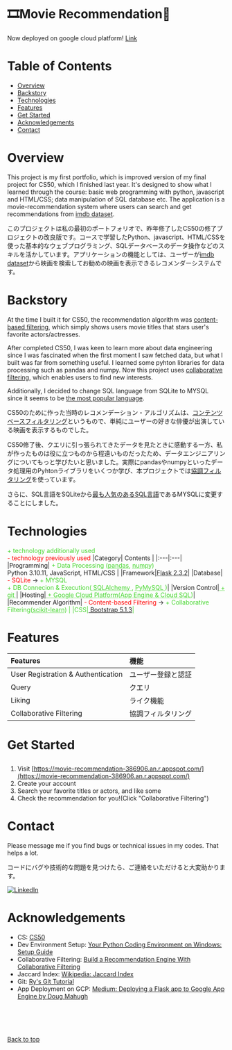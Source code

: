 # 🎞️Movie Recommendation🍿
Now deployed on google cloud platform!
[Link](https://movie-recommendation-386906.an.r.appspot.com/)

# Table of Contents

- [Overview](#overview)
- [Backstory](#backstory)
- [Technologies](#technologies)
- [Features](#features)
- [Get Started](#get_started)
- [Acknowledgements](#acknowledgements)
- [Contact](#contact)

# Overview
This project is my first portfolio, which is improved version of my final project for CS50, which I finished last year. It's designed to show what I learned through the course: basic web programming with python, javascript and HTML/CSS; data manipulation of SQL database etc. The application is a movie-recommendation system where users can search and get recommendations from [imdb dataset](https://www.imdb.com/?ref_=nv_home). 

このプロジェクトは私の最初のポートフォリオで、昨年修了したCS50の修了プロジェクトの改良版です。コースで学習したPython、javascript、HTML/CSSを使った基本的なウェブプログラミング、SQLデータベースのデータ操作などのスキルを活かしています。アプリケーションの機能としては、ユーザーが[imdb dataset](https://www.imdb.com/?ref_=nv_home)から映画を検索してお勧めの映画を表示できるレコメンダーシステムです。

# Backstory
At the time I built it for CS50, the recommendation algorithm was [content-based filtering](https://developers.google.com/machine-learning/recommendation/content-based/basics), which simply shows users movie titles that stars user's favorite actors/actresses. 

After completed CS50, I was keen to learn more about data engineering since I was fascinated when the first moment I saw fetched data, but what I built was far from something useful. I learned some pyhton libraries for data processing such as pandas and numpy. Now this project uses [collaborative filtering](https://en.wikipedia.org/wiki/Collaborative_filtering), which enables users to find new interests.

Additionally, I decided to change SQL language from SQLite to MYSQL since it seems to be [the most popular language](https://www.datacamp.com/blog/sql-server-postgresql-mysql-whats-the-difference-where-do-i-start). 

CS50のために作った当時のレコメンデーション・アルゴリズムは、[コンテンツベースフィルタリング](https://developers.google.com/machine-learning/recommendation/content-based/basics)というもので、単純にユーザーの好きな俳優が出演している映画を表示するものでした。

CS50修了後、クエリに引っ張られてきたデータを見たときに感動する一方、私が作ったものは役に立つものから程遠いものだったため、データエンジニアリングについてもっと学びたいと思いました。実際にpandasやnumpyといったデータ処理用のPyhtonライブラリをいくつか学び、本プロジェクトでは[協調フィルタリング](https://en.wikipedia.org/wiki/Collaborative_filtering)を使っています。

さらに、SQL言語をSQLiteから[最も人気のあるSQL言語](https://www.datacamp.com/blog/sql-server-postgresql-mysql-whats-the-difference-where-do-i-start)であるMYSQLに変更することにしました。

# Technologies
<span style="color:#44D62C"> + technology additionally used </span><br />
<span style="color:red"> - technology previously used </span>
|Category| Contents |
|:---|:---|
|Programming|  <span style="color:#44D62C">+ Data Processing (<a href="https://pandas.pydata.org/" style="color:#44D62C; text-decoration: underline;text-decoration-style: dotted;">pandas</a>, <a href="https://numpy.org/doc/stable/index.html" style="color:#44D62C; text-decoration: underline;text-decoration-style: dotted;">numpy</a>)</span><br />Python 3.10.11, JavaScript, HTML/CSS |
|Framework|<a href="https://flask.palletsprojects.com/en/2.3.x/" style="color:#44D62C text-decoration: underline;text-decoration-style: dotted;">Flask 2.3.2</a>|
|Database|<span style="color:red"> - SQLite </span> -> <span style="color:#44D62C"> + MYSQL </span><br /><span style="color:#44D62C">+ DB Connecion & Execution(<a href="https://www.sqlalchemy.org/" style="color:#44D62C; text-decoration: underline;text-decoration-style: dotted;"> SQLAlchemy </a>, <a href="https://pypi.org/project/pymysql/" style="color:#44D62C; text-decoration: underline;text-decoration-style: dotted;"> PyMySQL </a>)</span>|
|Version Control|<a href="https://git-scm.com/" style="color:#44D62C; text-decoration: underline;text-decoration-style: dotted;"> + git </a>|
|Hosting|<a href="https://cloud.google.com/" style="color:#44D62C; text-decoration: underline;text-decoration-style: dotted;"> + Google Cloud Platform(App Engine & Cloud SQL)</a>|
|Recommender Algorithm|<span style="color:red"> - Content-based Filtering</span> -> <span style="color:#44D62C"> + Collaborative Filtering(<a href="https://scikit-learn.org/stable/" style="color:#44D62C; text-decoration: underline;text-decoration-style: dotted;">scikit-learn</a>) |
|CSS|<a href="https://getbootstrap.com/"> Bootstrap 5.1.3</a>|

# Features
| Features|機能|
|:----|:----|
|User Registration & Authentication |ユーザー登録と認証|
|Query |クエリ|
|Liking　|ライク機能|
|Collaborative Filtering　|協調フィルタリング|

# Get Started
## 
1. Visit [https://movie-recommendation-386906.an.r.appspot.com/](https://movie-recommendation-386906.an.r.appspot.com/)
2. Create your account
3. Search your favorite titles or actors, and like some
4. Check the recommendation for you!(Click "Collaborative Filtering")

# Contact
Please message me if you find bugs or technical issues in my codes. That helps a lot.

コードにバグや技術的な問題を見つけたら、ご連絡をいただけると大変助かります。
<!-- TODO: Include icons and links to your RELEVANT, PROFESSIONAL 'DEV-ORIENTED' social media. LinkedIn and dev.to are minimum. -->
[![LinkedIn](https://img.shields.io/badge/linkedin-%230077B5.svg?style=for-the-badge&logo=linkedin&logoColor=white)](https://www.linkedin.com/in/hajime-ozawa-041884155/)

# Acknowledgements

<!-- TODO: List any blog posts, tutorials or plugins that you may have used to complete the project. Only list those that had a significant impact. Obviously, we all 'Google' stuff while working on our things, but maybe something in particular stood out as a 'major contributor' to your skill set for this project. -->
- CS: [CS50](https://pll.harvard.edu/course/cs50-introduction-computer-science)
- Dev Environment Setup: [Your Python Coding Environment on Windows: Setup Guide](https://realpython.com/python-coding-setup-windows/#understanding-the-path-environment-variable)
- Collaborative Filtering: [Build a Recommendation Engine With Collaborative Filtering](https://realpython.com/build-recommendation-engine-collaborative-filtering/)
- Jaccard Index: [Wikipedia: Jaccard Index](https://en.wikipedia.org/wiki/Jaccard_index)
- Git: [Ry's Git Tutorial](https://hamwaves.com/collaboration/doc/rypress.com/index.html)
- App Deployment on GCP: [Medium: Deploying a Flask app to Google App Engine by Doug Mahugh](https://medium.com/@dmahugh_70618/deploying-a-flask-app-to-google-app-engine-faa883b5ffab)
<br />
<br />
<br />
<br />
<a href="#top">Back to top</a>